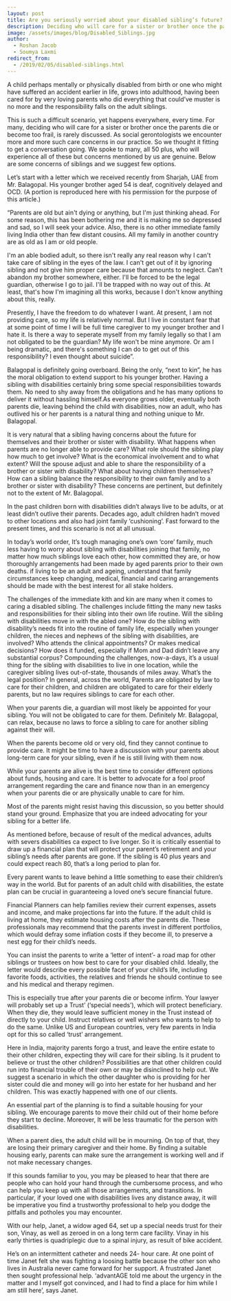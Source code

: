 ```yaml
---
layout: post
title: Are you seriously worried about your disabled sibling’s future? Here are few tips
description: Deciding who will care for a sister or brother once the parents die or become too frail, is rarely discussed.
image: /assets/images/blog/Disabled_Siblings.jpg
author:
  - Roshan Jacob
  - Soumya Laxmi
redirect_from:
  - /2019/02/05/disabled-siblings.html
---
```


A child perhaps mentally or physically disabled from birth or one who might have suffered an accident earlier in life, grows into adulthood, having been cared for by very loving parents who did everything that could’ve muster is no more and the responsibility falls on the adult siblings.

This is such a difficult scenario, yet happens everywhere, every time. For many, deciding who will care for a sister or brother once the parents die or become too frail, is rarely discussed. As social gerontologists we encounter more and more such care concerns in our practice. So we thought it fitting to get a conversation going. We spoke to many, all 50 plus, who will experience all of these but concerns mentioned by us are genuine. Below are some concerns of siblings and we suggest few options.

Let’s start with a letter which we received recently from Sharjah, UAE from Mr. Balagopal. His younger brother aged 54 is deaf, cognitively delayed and OCD. (A portion is reproduced here with his permission for the purpose of this article.)

“Parents are old but ain't dying or anything, but I'm just thinking ahead. For some reason, this has been bothering me and it is making me so depressed and sad, so I will seek your advice. Also, there is no other immediate family living India other than few distant cousins. All my family in another country are as old as I am or old people.

I'm an able bodied adult, so there isn't really any real reason why I can't take care of sibling in the eyes of the law. I can't get out of it by ignoring sibling and not give him proper care because that amounts to neglect. Can't abandon my brother somewhere, either. I'll be forced to be the legal guardian, otherwise I go to jail. I'll be trapped with no way out of this. At least, that's how I'm imagining all this works, because I don't know anything about this, really.

Presently, I have the freedom to do whatever I want. At present, I am not providing care, so my life is relatively normal. But I live in constant fear that at some point of time I will be full time caregiver to my younger brother and I hate it. Is there a way to seperate myself from my family legally so that I am not obligated to be the guardian? My life won't be mine anymore. Or am I being dramatic, and there's something I can do to get out of this responsibility? I even thought about suicide”.

Balagopal is definitely going overboard. Being the only, “next to kin”, he has the moral obligation to extend support to his younger brother. Having a sibling with disabilities certainly bring some special responsibilities towards them. No need to shy away from the obligations and he has many options to deliver it without hassling himself.As everyone grows older, eventually both parents die, leaving behind the child with disabilities, now an adult, who has outlived his or her parents is a natural thing and nothing unique to Mr. Balagopal.

It is very natural that a sibling having concerns about the future for themselves and their brother or sister with disability. What happens when parents are no longer able to provide care? What role should the sibling play how much to get involve? What is the economical involvement and to what extent? Will the spouse adjust and able to share the responsibility of a brother or sister with disability? What about having children themselves? How can a sibling balance the responsibility to their own family and to a brother or sister with disability? These concerns are pertinent, but definitely not to the extent of Mr. Balagopal.

In the past children born with disabilities didn’t always live to be adults, or at least didn’t outlive their parents. Decades ago, adult children hadn’t moved to other locations and also had joint family ‘cushioning’. Fast forward to the present times, and this scenario is not at all unusual.

In today’s world order, It’s tough managing one’s own ‘core’ family, much less having to worry about sibling with disabilities joining that family, no matter how much siblings love each other, how committed they are, or how thoroughly arrangements had been made by aged parents prior to their own deaths. if living to be an adult and ageing, understand that family circumstances keep changing, medical, financial and caring arrangements should be made with the best interest for all stake holders.

The challenges of the immediate kith and kin are many when it comes to caring a disabled sibling. The challenges include fitting the many new tasks and responsibilities for their sibling into their own life routine. Will the sibling with disabilities move in with the abled one? How do the sibling with disability’s needs fit into the routine of family life, especially when younger children, the nieces and nephews of the sibling with disabilities, are involved? Who attends the clinical appointments? Or makes medical decisions? How does it funded, especially if Mom and Dad didn’t leave any substantial corpus? Compounding the challenges, now-a-days, it’s a usual thing for the sibling with disabilities to live in one location, while the caregiver sibling lives out-of-state, thousands of miles away.
What’s the legal position? In general, across the world, Parents are obligated by law to care for their children, and children are obligated to care for their elderly parents, but no law requires siblings to care for each other.

When your parents die, a guardian will most likely be appointed for your sibling. You will not be obligated to care for them. Definitely Mr. Balagopal, can relax, because no laws to force a sibling to care for another sibling against their will.

When the parents become old or very old, find they cannot continue to provide care. It might be time to have a discussion with your parents about long-term care for your sibling, even if he is still living with them now.

While your parents are alive is the best time to consider different options about funds, housing and care. It is better to advocate for a fool proof arrangement regarding the care and finance now than in an emergency when your parents die or are physically unable to care for him.

Most of the parents might resist having this discussion, so you better should stand your ground. Emphasize that you are indeed advocating for your sibling for a better life.

As mentioned before, because of result of the medical advances, adults with severs disabilities ca expect to live longer. So it is critically essential to draw up a financial plan that will protect your parent’s retirement and your sibling’s needs after parents are gone. If the sibling is 40 plus years and could expect reach 80, that’s a long period to plan for.

Every parent wants to leave behind a little something to ease their children’s way in the world. But for parents of an adult child with disabilities, the estate plan can be crucial in guaranteeing a loved one’s secure financial future.

Financial Planners can help families review their current expenses, assets and income, and make projections far into the future. If the adult child is living at home, they estimate housing costs after the parents die. These professionals may recommend that the parents invest in different portfolios, which would defray some inflation costs if they become ill, to preserve a nest egg for their child’s needs.

You can insist the parents to write a ‘letter of intent’- a road map for other siblings or trustees on how best to care for your disabled child. Ideally, the letter would describe every possible facet of your child’s life, including favorite foods, activities, the relatives and friends he should continue to see and his medical and therapy regimen.

This is especially true after your parents die or become infirm. Your lawyer will probably set up a Trust’ (‘special needs’), which will protect beneficiary. When they die, they would leave sufficient money in the Trust instead of directly to your child. Instruct relatives or well wishers who wants to help to do the same. Unlike US and European countries, very few parents in India opt for this so called ‘trust’ arrangement.

Here in India, majority parents forgo a trust, and leave the entire estate to their other children, expecting they will care for their sibling. Is it prudent to believe or trust the other children? Possibilities are that other children could run into financial trouble of their own or may be disinclined to help out. We suggest a scenario in which the other daughter who is providing for her sister could die and money will go into her estate for her husband and her children. This was exactly happened with one of our clients.

An essential part of the planning is to find a suitable housing for your sibling. We encourage parents to move their child out of their home before they start to decline. Moreover, It will be less traumatic for the person with disabilities.

When a parent dies, the adult child will be in mourning. On top of that, they are losing their primary caregiver and their home. By finding a suitable housing early, parents can make sure the arrangement is working well and if not make necessary changes.

If this sounds familiar to you, you may be pleased to hear that there are people who can hold your hand through the cumbersome process, and who can help you keep up with all those arrangements, and transitions. In particular, if your loved one with disabilities lives any distance away, it will be imperative you find a trustworthy professional to help you dodge the pitfalls and potholes you may encounter.

With our help, Janet, a widow aged 64, set up a special needs trust for their son, Vinay, as well as zeroed in on a long term care facility. Vinay in his early thirties is quadriplegic due to a spinal injury, as result of bike accident.

He’s on an intermittent catheter and needs 24- hour care. At one point of time Janet felt she was fighting a loosing battle because the other son who lives in Australia never came forward for her support. A frustrated Janet then sought professional help. ‘advantAGE told me about the urgency in the matter and I myself got convinced, and I had to find a place for him while I am still here’, says Janet.
